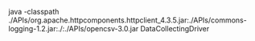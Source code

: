 java -classpath ./APIs/org.apache.httpcomponents.httpclient_4.3.5.jar:./APIs/commons-logging-1.2.jar:./:./APIs/opencsv-3.0.jar DataCollectingDriver
